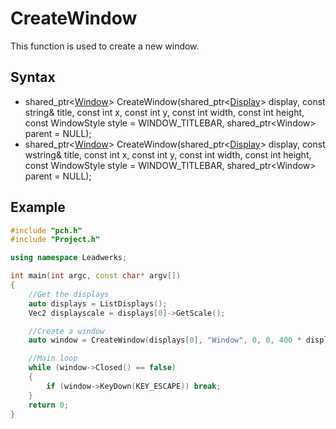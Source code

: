 # CreateWindow #
This function is used to create a new window.

## Syntax ##
- shared_ptr\<[Window](CPP_Window)\> CreateWindow(shared_ptr\<[Display](CPP_Display)\> display, const string& title, const int x, const int y, const int width, const int height, const WindowStyle style = WINDOW_TITLEBAR, shared_ptr\<Window\> parent = NULL);
- shared_ptr\<[Window](CPP_Window)\> CreateWindow(shared_ptr\<[Display](CPP_Display)\> display, const wstring& title, const int x, const int y, const int width, const int height, const WindowStyle style = WINDOW_TITLEBAR, shared_ptr\<Window\> parent = NULL);

## Example ##
```c++
#include "pch.h"
#include "Project.h"

using namespace Leadwerks;

int main(int argc, const char* argv[])
{
    //Get the displays
    auto displays = ListDisplays();
    Vec2 displayscale = displays[0]->GetScale();

    //Create a window
    auto window = CreateWindow(displays[0], "Window", 0, 0, 400 * displayscale.x, 300 * displayscale.y, WINDOW_TITLEBAR | WINDOW_CENTER);

    //Main loop
    while (window->Closed() == false)
    {
        if (window->KeyDown(KEY_ESCAPE)) break;
    }
    return 0;
}
```
